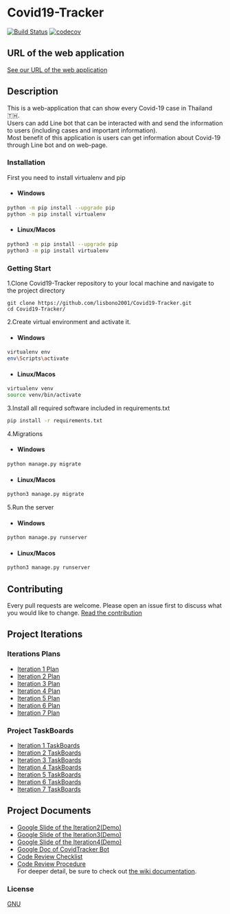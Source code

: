 # Covid19-Tracker
[![Build Status](https://travis-ci.com/lisbono2001/Covid19-Tracker.svg?branch=master)](https://travis-ci.com/lisbono2001/Covid19-Tracker) 
[![codecov](https://codecov.io/gh/lisbono2001/Covid19-Tracker/branch/master/graph/badge.svg)](https://codecov.io/gh/lisbono2001/Covid19-Tracker)
## URL of the web application
[See our URL of the web application](https://covid19tracker-isp.herokuapp.com/)    

## Description
This is a web-application that can show every Covid-19 case in Thailand 🇹🇭.  
Users can add Line bot that can be interacted with and send the information to users  (including cases and important information).  
Most benefit of this application is users can get information about Covid-19 through Line bot and on web-page.

### Installation
First you need to install virtualenv and pip
* #### Windows

```bash
python -m pip install --upgrade pip
python -m pip install virtualenv
```
* #### Linux/Macos
```bash
python3 -m pip install --upgrade pip
python3 -m pip install virtualenv
```

### Getting Start
1.Clone Covid19-Tracker repository to your local machine and navigate to the project directory
```shell
git clone https://github.com/lisbono2001/Covid19-Tracker.git
cd Covid19-Tracker/
```
2.Create virtual environment and activate it.
* #### Windows
```bash
virtualenv env
env\Scripts\activate
```
* #### Linux/Macos
```bash
virtualenv venv
source venv/bin/activate
```
3.Install all required software included in requirements.txt
```bash
pip install -r requirements.txt
```
4.Migrations
* #### Windows
```bash
python manage.py migrate
```
* #### Linux/Macos
```bash
python3 manage.py migrate
```
5.Run the server
* #### Windows
```bash
python manage.py runserver
```
* #### Linux/Macos
```bash
python3 manage.py runserver
```
## Contributing
Every pull requests are welcome. Please open an issue first to discuss what you would like to change.  [Read the contribution](contributing.md)

## Project Iterations  

### Iterations Plans
* [Iteration 1 Plan](https://github.com/lisbono2001/Covid19-Tracker/wiki/Iteration-1-plan)
* [Iteration 2 Plan](https://github.com/lisbono2001/Covid19-Tracker/wiki/Iteration-2-plan)
* [Iteration 3 Plan](https://github.com/lisbono2001/Covid19-Tracker/wiki/Iteration-3-plan)
* [Iteration 4 Plan](https://github.com/lisbono2001/Covid19-Tracker/wiki/Iteration-4-plan)
* [Iteration 5 Plan](https://github.com/lisbono2001/Covid19-Tracker/wiki/Iteration-5-plan)
* [Iteration 6 Plan](https://github.com/lisbono2001/Covid19-Tracker/wiki/Iteration-6-plan)
* [Iteration 7 Plan](https://github.com/lisbono2001/Covid19-Tracker/wiki/Iteration-7-plan)

### Project TaskBoards    
* [Iteration 1 TaskBoards](https://github.com/lisbono2001/Covid19-Tracker/projects/1)    
* [Iteration 2 TaskBoards](https://github.com/lisbono2001/Covid19-Tracker/projects/2)
* [Iteration 3 TaskBoards](https://github.com/lisbono2001/Covid19-Tracker/projects/3)
* [Iteration 4 TaskBoards](https://github.com/lisbono2001/Covid19-Tracker/projects/4)
* [Iteration 5 TaskBoards](https://github.com/lisbono2001/Covid19-Tracker/projects/5)
* [Iteration 6 TaskBoards](https://github.com/lisbono2001/Covid19-Tracker/projects/6)
* [Iteration 7 TaskBoards](https://github.com/lisbono2001/Covid19-Tracker/projects/7)

## Project Documents
* [Google Slide of the Iteration2(Demo)](https://docs.google.com/presentation/d/14qMV3SfXerS6ZqlIU6QqADaq-o9OB24neuZzF2Wg8W4/edit?usp=sharing)
* [Google Slide of the Iteration3(Demo)](https://docs.google.com/presentation/d/1644cAhMw_56MGKahJRFheus9vtq5G2nMFGxjAxFY4lk/edit?usp=sharing)
* [Google Slide of the Iteration4(Demo)](https://docs.google.com/presentation/d/1q7hvfviI6Zbfiea9Jx7KZqt6942ZJalaiTW8-VWJNZc/edit?usp=sharing)
* [Google Doc of CovidTracker Bot](https://docs.google.com/document/d/1yZ44ohLjBxY3xdxLnVfxUchmPmGIvRqF8OUgX0xgOpg/edit?usp=sharing)
* [Code Review Checklist](https://github.com/lisbono2001/Covid19-Tracker/wiki/Code-Review-Checklist)
* [Code Review Procedure](https://github.com/lisbono2001/Covid19-Tracker/wiki/Code-Review-Procedure)  
  For deeper detail, be sure to check out [the wiki documentation](https://github.com/lisbono2001/Covid19-Tracker/wiki).

### License
[GNU](LICENSE.md)  
